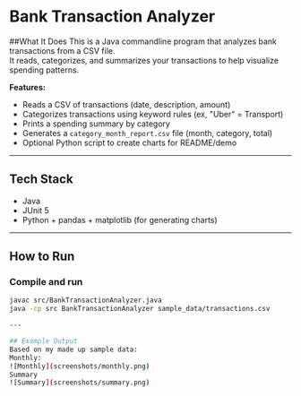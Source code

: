 # Bank Transaction Analyzer

##What It Does
This is a Java commandline program that analyzes bank transactions from a CSV file.  
It reads, categorizes, and summarizes your transactions to help visualize spending patterns.

**Features:**
- Reads a CSV of transactions (date, description, amount)
- Categorizes transactions using keyword rules (ex, "Uber" = Transport)
- Prints a spending summary by category
- Generates a `category_month_report.csv` file (month, category, total)
- Optional Python script to create charts for README/demo

---

## Tech Stack
- Java
- JUnit 5
- Python + pandas + matplotlib (for generating charts)

---

## How to Run

### Compile and run
```bash
javac src/BankTransactionAnalyzer.java
java -cp src BankTransactionAnalyzer sample_data/transactions.csv

---

## Example Output
Based on my made up sample data:
Monthly:
![Monthly](screenshots/monthly.png)
Summary
![Summary](screenshots/summary.png)
